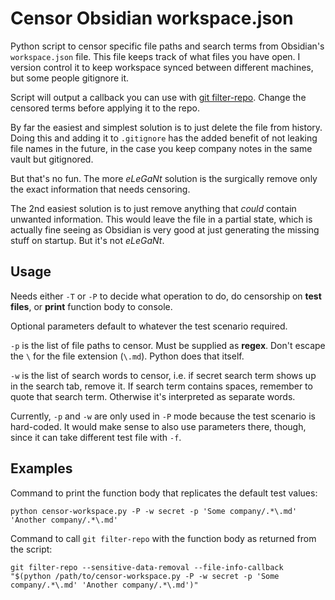 # Censor Obsidian workspace.json

Python script to censor specific file paths and search terms from Obsidian's `workspace.json` file. This file keeps track of what files you have open. I version control it to keep workspace synced between different machines, but some people gitignore it.

Script will output a callback you can use with [git filter-repo](https://github.com/newren/git-filter-repo). Change the censored terms before applying it to the repo.

By far the easiest and simplest solution is to just delete the file from history. Doing this and adding it to `.gitignore` has the added benefit of not leaking file names in the future, in the case you keep company notes in the same vault but gitignored.

But that's no fun. The more _eLeGaNt_ solution is the surgically remove only the exact information that needs censoring.

The 2nd easiest solution is to just remove anything that _could_ contain unwanted information. This would leave the file in a partial state, which is actually fine seeing as Obsidian is very good at just generating the missing stuff on startup. But it's not _eLeGaNt_.

## Usage

Needs either `-T` or `-P` to decide what operation to do, do censorship on **test files**, or **print** function body to console.

Optional parameters default to whatever the test scenario required.

`-p` is the list of file paths to censor. Must be supplied as **regex**. Don't escape the `\` for the file extension (`\.md`). Python does that itself.

`-w` is the list of search words to censor, i.e. if secret search term shows up in the search tab, remove it. If search term contains spaces, remember to quote that search term. Otherwise it's interpreted as separate words.

Currently, `-p` and `-w` are only used in `-P` mode because the test scenario is hard-coded. It would make sense to also use parameters there, though, since it can take different test file with `-f`.

## Examples

Command to print the function body that replicates the default test values:

```shell
python censor-workspace.py -P -w secret -p 'Some company/.*\.md' 'Another company/.*\.md'
```

Command to call `git filter-repo` with the function body as returned from the script:

```shell
git filter-repo --sensitive-data-removal --file-info-callback "$(python /path/to/censor-workspace.py -P -w secret -p 'Some company/.*\.md' 'Another company/.*\.md')"
```

